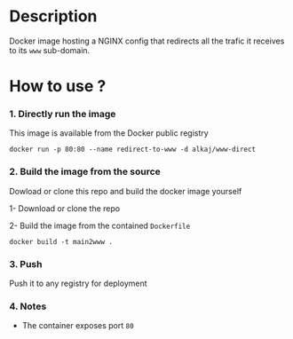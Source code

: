 # Description
  Docker image hosting a NGINX config that redirects all the trafic it receives to its ```www``` sub-domain.
    
    
# How to use ?

### 1. Directly run the image
This image is available from the Docker public registry 
  
``` docker run -p 80:80 --name redirect-to-www -d alkaj/www-direct ```  

### 2. Build the image from the source  
Dowload or clone this repo and build the docker image yourself  
  
1- Download or clone the repo  
  
2- Build the image from the contained ```Dockerfile```  
  
``` docker build -t main2www . ```  
  
### 3. Push  
Push it to any registry for deployment  
  
### 4. Notes
  
* The container exposes port ``` 80 ```  
